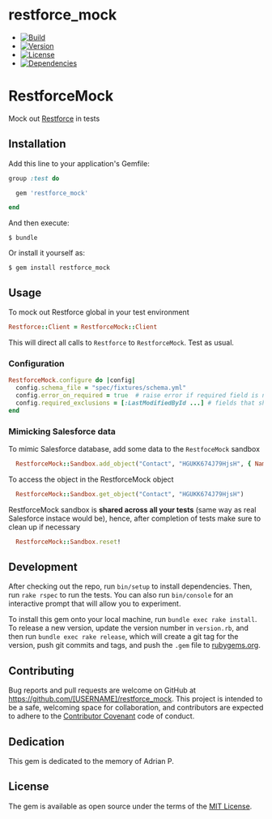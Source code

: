 restforce_mock
==============
  - [![Build](http://img.shields.io/travis-ci/ilyakatz/restforce_mock.svg?style=flat-square)](https://travis-ci.org/ilyakatz/restforce_mock)
  - [![Version](http://img.shields.io/gem/v/restforce_mock.svg?style=flat-square)](https://rubygems.org/gems/restforce_mock)
  - [![License](http://img.shields.io/badge/license-MIT-brightgreen.svg?style=flat-square)](http://opensource.org/licenses/MIT)
  - [![Dependencies](http://img.shields.io/gemnasium/r/restforce_mock.svg?style=flat-square)](https://gemnasium.com/ilyakatz/restforce_mock)

# RestforceMock

Mock out [Restforce](https://github.com/ejholmes/restforce) in tests

## Installation

Add this line to your application's Gemfile:

```ruby
group :test do

  gem 'restforce_mock'

end
```

And then execute:

    $ bundle

Or install it yourself as:

    $ gem install restforce_mock

## Usage

To mock out Restforce global in your test environment

```ruby
Restforce::Client = RestforceMock::Client
```

This will direct all calls to `Restforce` to `RestforceMock`. Test as usual.

### Configuration

```ruby
RestforceMock.configure do |config|
  config.schema_file = "spec/fixtures/schema.yml"
  config.error_on_required = true  # raise error if required field is not set
  config.required_exclusions = [:LastModifiedById ...] # fields that should not be considered required
end
```

### Mimicking Salesforce data

To mimic Salesforce database, add some data to the `RestfoceMock` sandbox

```ruby
  RestforceMock::Sandbox.add_object("Contact", "HGUKK674J79HjsH", { Name__c: "John" })
```

To access the object in the RestforceMock object

```ruby
  RestforceMock::Sandbox.get_object("Contact", "HGUKK674J79HjsH")
```

RestforceMock sandbox is **shared across all your tests** (same way as real Salesforce instace would be), hence,
after completion of tests make sure to clean up if necessary

```ruby
  RestforceMock::Sandbox.reset!
```

## Development

After checking out the repo, run `bin/setup` to install dependencies. Then, run `rake rspec` to run the tests. You can also run `bin/console` for an interactive prompt that will allow you to experiment.

To install this gem onto your local machine, run `bundle exec rake install`. To release a new version, update the version number in `version.rb`, and then run `bundle exec rake release`, which will create a git tag for the version, push git commits and tags, and push the `.gem` file to [rubygems.org](https://rubygems.org).

## Contributing

Bug reports and pull requests are welcome on GitHub at https://github.com/[USERNAME]/restforce_mock. This project is intended to be a safe, welcoming space for collaboration, and contributors are expected to adhere to the [Contributor Covenant](contributor-covenant.org) code of conduct.

## Dedication

This gem is dedicated to the memory of Adrian P.

## License

The gem is available as open source under the terms of the [MIT License](http://opensource.org/licenses/MIT).

